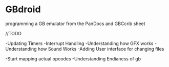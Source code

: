 # GBdroid
programming a GB emulator from the PanDocs and GBCcrib sheet

//TODO

-Updating Timers
-Interrupt Handling
-Understanding how GFX works
-Understanding how Sound Works
-Adding User interface for changing files

-Start mapping actual opcodes
-Understanding Endianess of gb
